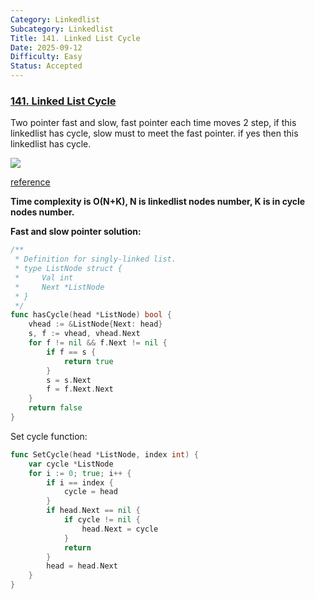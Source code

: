 ```yaml
---
Category: Linkedlist
Subcategory: Linkedlist
Title: 141. Linked List Cycle
Date: 2025-09-12
Difficulty: Easy
Status: Accepted
---
```

### [141. Linked List Cycle]

Two pointer fast and slow, fast pointer each time moves 2 step, if this linkedlist has cycle, 
slow must to meet the fast pointer. if yes then this linkedlist has cycle.

![](https://assets.leetcode.com/uploads/2018/12/07/circularlinkedlist.png)

[reference]

**Time complexity is O(N+K), N is linkedlist nodes number, K is in cycle nodes number.**

**Fast and slow pointer solution:**
```go
/**
 * Definition for singly-linked list.
 * type ListNode struct {
 *     Val int
 *     Next *ListNode
 * }
 */
func hasCycle(head *ListNode) bool {
    vhead := &ListNode{Next: head}
    s, f := vhead, vhead.Next
    for f != nil && f.Next != nil {
        if f == s {
            return true
        }
        s = s.Next
        f = f.Next.Next
    } 
    return false
}
```

Set cycle function:
```go
func SetCycle(head *ListNode, index int) {
	var cycle *ListNode
	for i := 0; true; i++ {
		if i == index {
			cycle = head
		}
		if head.Next == nil {
			if cycle != nil {
				head.Next = cycle
			}
			return
		}
		head = head.Next
	}
}
```

[141. Linked List Cycle]: https://leetcode.com/problems/linked-list-cycle/
[reference]: https://github.com/youngyangyang04/leetcode-master/blob/master/problems/0142.%E7%8E%AF%E5%BD%A2%E9%93%BE%E8%A1%A8II.md